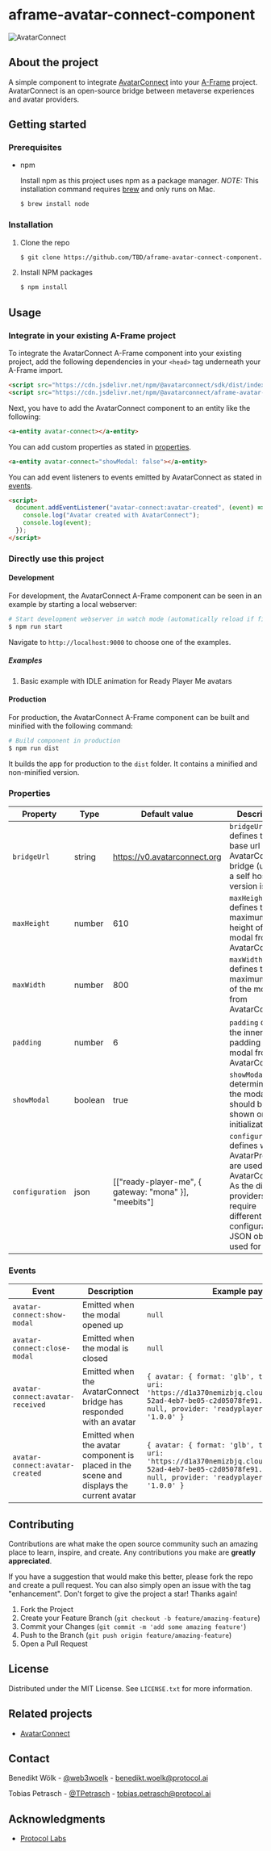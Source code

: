 # aframe-avatar-connect-component

![AvatarConnect](images/AvatarConnect.gif)

## About the project

A simple component to integrate [AvatarConnect](https://avatarconnect.org) into your [A-Frame](https://aframe.io) project. AvatarConnect is an open-source bridge between metaverse experiences and avatar providers.

## Getting started

### Prerequisites

- npm

  Install npm as this project uses npm as a package manager. _NOTE:_ This installation command requires [brew](https://brew.sh/) and only runs on Mac.

  ```sh
  $ brew install node
  ```

### Installation

1. Clone the repo
   ```sh
   $ git clone https://github.com/TBD/aframe-avatar-connect-component.git
   ```
2. Install NPM packages
   ```sh
   $ npm install
   ```

## Usage

### Integrate in your existing A-Frame project

To integrate the AvatarConnect A-Frame component into your existing project, add the following dependencies in your `<head>` tag underneath your A-Frame import.

```html
<script src="https://cdn.jsdelivr.net/npm/@avatarconnect/sdk/dist/index.js"></script>
<script src="https://cdn.jsdelivr.net/npm/@avatarconnect/aframe-avatar-connect-component/dist/aframe-avatar-connect-component.min.js"></script>
```

Next, you have to add the AvatarConnect component to an entity like the following:

```html
<a-entity avatar-connect></a-entity>
```

You can add custom properties as stated in [properties](#properties).

```html
<a-entity avatar-connect="showModal: false"></a-entity>
```

You can add event listeners to events emitted by AvatarConnect as stated in [events](#events).

```html
<script>
  document.addEventListener("avatar-connect:avatar-created", (event) => {
    console.log("Avatar created with AvatarConnect");
    console.log(event);
  });
</script>
```

### Directly use this project

#### Development

For development, the AvatarConnect A-Frame component can be seen in an example by starting a local webserver:

```bash
# Start development webserver in watch mode (automatically reload if files change)
$ npm run start
```

Navigate to `http://localhost:9000` to choose one of the examples.

##### Examples

1. Basic example with IDLE animation for Ready Player Me avatars

#### Production

For production, the AvatarConnect A-Frame component can be built and minified with the following command:

```bash
# Build component in production
$ npm run dist
```

It builds the app for production to the `dist` folder. It contains a minified and non-minified version.

### Properties

| Property        | Type    | Default value                                         | Description                                                                                                                                                            |
| --------------- | ------- | ----------------------------------------------------- | ---------------------------------------------------------------------------------------------------------------------------------------------------------------------- |
| `bridgeUrl`     | string  | https://v0.avatarconnect.org                          | `bridgeUrl` defines the base url of the AvatarConnect bridge (useful if a self hosted version is used)                                                                 |
| `maxHeight`     | number  | 610                                                   | `maxHeight` defines the maximum height of the modal from AvatarConnect                                                                                                 |
| `maxWidth`      | number  | 800                                                   | `maxWidth` defines the maximum width of the modal from AvatarConnect                                                                                                   |
| `padding`       | number  | 6                                                     | `padding` defines the inner padding of the modal from AvatarConnect                                                                                                    |
| `showModal`     | boolean | true                                                  | `showModal` determines if the modal should be shown on initialization                                                                                                  |
| `configuration` | json    | [["ready-player-me", { gateway: "mona" }], "meebits"] | `configuration` defines which AvatarProviders are used within AvatarConnect. As the different providers require different configuration a JSON object is used for now. |

### Events

| Event                            | Description                                                                              | Example payload                                                                                                                                                                                     |
| -------------------------------- | ---------------------------------------------------------------------------------------- | --------------------------------------------------------------------------------------------------------------------------------------------------------------------------------------------------- |
| `avatar-connect:show-modal`      | Emitted when the modal opened up                                                         | `null`                                                                                                                                                                                              |
| `avatar-connect:close-modal`     | Emitted when the modal is closed                                                         | `null`                                                                                                                                                                                              |
| `avatar-connect:avatar-received` | Emitted when the AvatarConnect bridge has responded with an avatar                       | `{ avatar: { format: 'glb', type: 'humanoid', uri: 'https://d1a370nemizbjq.cloudfront.net/64144f87-52ad-4eb7-be05-c2d05078fe91.glb', metadata: null, provider: 'readyplayerme', version: '1.0.0' }` |
| `avatar-connect:avatar-created`  | Emitted when the avatar component is placed in the scene and displays the current avatar | `{ avatar: { format: 'glb', type: 'humanoid', uri: 'https://d1a370nemizbjq.cloudfront.net/64144f87-52ad-4eb7-be05-c2d05078fe91.glb', metadata: null, provider: 'readyplayerme', version: '1.0.0' }` |

## Contributing

Contributions are what make the open source community such an amazing place to learn, inspire, and create. Any contributions you make are **greatly appreciated**.

If you have a suggestion that would make this better, please fork the repo and create a pull request. You can also simply open an issue with the tag "enhancement".
Don't forget to give the project a star! Thanks again!

1. Fork the Project
2. Create your Feature Branch (`git checkout -b feature/amazing-feature`)
3. Commit your Changes (`git commit -m 'add some amazing feature'`)
4. Push to the Branch (`git push origin feature/amazing-feature`)
5. Open a Pull Request

## License

Distributed under the MIT License. See `LICENSE.txt` for more information.

## Related projects

- [AvatarConnect](https://github.com/AvatarConnect)

## Contact

Benedikt Wölk - [@web3woelk](https://twitter.com/web3woelk) - benedikt.woelk@protocol.ai

Tobias Petrasch - [@TPetrasch](https://twitter.com/TPetrasch) - tobias.petrasch@protocol.ai

## Acknowledgments

- [Protocol Labs](https://www.protocol.ai)
